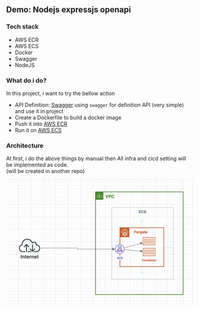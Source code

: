 ## Demo: Nodejs expressjs openapi

### Tech stack
- AWS ECR
- AWS ECS
- Docker
- Swagger
- NodeJS

### What do i do?
In this project, i want to try the bellow action
- API Definition: [Swagger](https://swagger.io/)
using `swagger` for definition API (very simple) and use it in project
- Create a Dockerfile to build a docker image
- Push it into [AWS ECR](https://aws.amazon.com/ecr/)
- Run it on [AWS ECS](https://aws.amazon.com/ecs/)

### Architecture
At first, i do the above things by manual then All infra and cicd setting will be implemented as code.  
 (will be created in another repo)

<img src="images/architecture.png">
